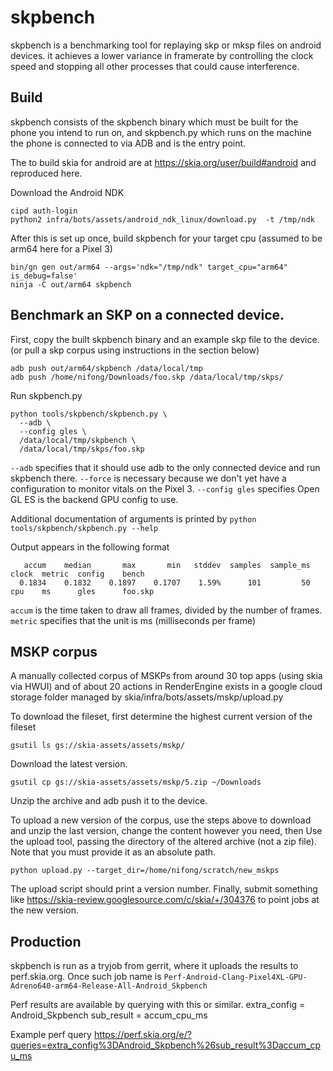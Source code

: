 # skpbench

skpbench is a benchmarking tool for replaying skp or mksp files on android devices.
it achieves a lower variance in framerate by controlling the clock speed and stopping
all other processes that could cause interference.

## Build

skpbench consists of the skpbench binary which must be built for the phone you intend to run on,
and skpbench.py which runs on the machine the phone is connected to via ADB and is the entry point.

The to build skia for android are at https://skia.org/user/build#android and reproduced here.

Download the Android NDK

```
cipd auth-login
python2 infra/bots/assets/android_ndk_linux/download.py  -t /tmp/ndk

```

After this is set up once, build skpbench for your target cpu (assumed to be arm64 here for a Pixel 3)

```
bin/gn gen out/arm64 --args='ndk="/tmp/ndk" target_cpu="arm64" is_debug=false'
ninja -C out/arm64 skpbench
```

## Benchmark an SKP on a connected device.

First, copy the built skpbench binary and an example skp file to the device.
(or pull a skp corpus using instructions in the section below)

```
adb push out/arm64/skpbench /data/local/tmp
adb push /home/nifong/Downloads/foo.skp /data/local/tmp/skps/
```

Run skpbench.py

```
python tools/skpbench/skpbench.py \
  --adb \
  --config gles \
  /data/local/tmp/skpbench \
  /data/local/tmp/skps/foo.skp
```

`--adb` specifies that it should use adb to the only connected device and run skpbench there.
`--force` is necessary because we don't yet have a configuration to monitor vitals on the Pixel 3.
`--config gles` specifies Open GL ES is the backend GPU config to use.

Additional documentation of arguments is printed by `python tools/skpbench/skpbench.py --help`

Output appears in the following format
```
   accum    median       max       min   stddev  samples  sample_ms  clock  metric  config    bench
  0.1834    0.1832    0.1897    0.1707    1.59%      101         50  cpu    ms      gles      foo.skp
```

`accum` is the time taken to draw all frames, divided by the number of frames.
`metric` specifies that the unit is ms (milliseconds per frame)

## MSKP corpus

A manually collected corpus of MSKPs from around 30 top apps (using skia via HWUI) and of about 20
actions in RenderEngine exists in a google cloud storage folder managed by skia/infra/bots/assets/mskp/upload.py

To download the fileset, first determine the highest current version of the fileset

```
gsutil ls gs://skia-assets/assets/mskp/
```

Download the latest version.

```
gsutil cp gs://skia-assets/assets/mskp/5.zip ~/Downloads
```

Unzip the archive and adb push it to the device.

To upload a new version of the corpus, use the steps above to download and unzip the last version, change the
content however you need, then Use the upload tool, passing the directory of the altered archive (not a zip file).
Note that you must provide it as an absolute path.

```
python upload.py --target_dir=/home/nifong/scratch/new_mskps
```

The upload script should print a version number.
Finally, submit something like https://skia-review.googlesource.com/c/skia/+/304376
to point jobs at the new version.

## Production

skpbench is run as a tryjob from gerrit, where it uploads the results to perf.skia.org.
Once such job name is `Perf-Android-Clang-Pixel4XL-GPU-Adreno640-arm64-Release-All-Android_Skpbench`

Perf results are available by querying with this or similar.
  extra_config = Android_Skpbench
  sub_result = accum_cpu_ms

Example perf query
https://perf.skia.org/e/?queries=extra_config%3DAndroid_Skpbench%26sub_result%3Daccum_cpu_ms
